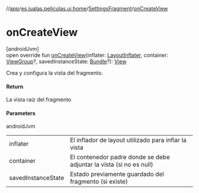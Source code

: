 //[app](../../../index.md)/[es.jualas.peliculas.ui.home](../index.md)/[SettingsFragment](index.md)/[onCreateView](on-create-view.md)

# onCreateView

[androidJvm]\
open override fun [onCreateView](on-create-view.md)(inflater: [LayoutInflater](https://developer.android.com/reference/kotlin/android/view/LayoutInflater.html), container: [ViewGroup](https://developer.android.com/reference/kotlin/android/view/ViewGroup.html)?, savedInstanceState: [Bundle](https://developer.android.com/reference/kotlin/android/os/Bundle.html)?): [View](https://developer.android.com/reference/kotlin/android/view/View.html)

Crea y configura la vista del fragmento.

#### Return

La vista raíz del fragmento

#### Parameters

androidJvm

| | |
|---|---|
| inflater | El inflador de layout utilizado para inflar la vista |
| container | El contenedor padre donde se debe adjuntar la vista (si no es null) |
| savedInstanceState | Estado previamente guardado del fragmento (si existe) |
